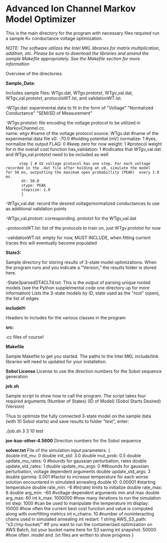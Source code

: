 # Advanced Ion Channel Markov Model Optimizer


This is the main directory for the program with necessary files required run a sample K+ conductance voltage optimization. 

*NOTE: The software utilizes the Intel MKL libraries for matrix multiplication, addition, etc. Please be sure to download the libraries and amend the sample Makefile appropriately. See the Makefile section for more information*

Overview of the directories:

**Sample_Data:** 

   Includes sample files: WTgv.dat, WTgv.prototxt, WTgv_val.dat, WTgv_val.prototxt, protocolsWT.lst, and validationWT.lst. 
  
  -WTgv.dat: experimental data to fit in the form of "Voltage" "Normalized Conductance" "SEM/SD of Measurement"
  
  -WTgv.prototxt:  file encoding the voltage protocol to be utilized in MarkovChannel.cc.  
          name: wtgv #name of the voltage protocol
          source: WTgv.dat #name of the experimental data file
          v0: -70.0 #holding potential (mV)
          normalize: 1 #yes, normalize the output
          FLAG: 0 #keep zero for now
          weight: 1 #protocol weight for in the overall cost function
          has_validation: 1 #indicates that WTgv_val.dat and WTgv_val.prototxt need to be included as well

          step { # GV voltage protocol has one step. For each voltage recorded in the .dat file after holding at v0, simulate the model                   for 50 ms, outputting the maximum open probabillity (PEAK)  every 1.0 ms.
           dt: 50.0 
           stype: PEAK
           stepsize: 1.0
           }
   
   -WTgv_val.dat: record the desired voltage/normalized conductances to use as additional validation points
   
   -WTgv_val.protoxt: corresponding .prototxt for the WTgv_val.dat
   
   -protocolsWT.lst: list of the protocols to train on, just WTgv.prototxt for now
  
   -validationWT.lst: empty for now, MUST INCLUDE, when fitting current traces this will eventually become populated

**State3:**

 Sample directory for storing results of 3-state model optimizations. When the program runs and you indicate a "Version," the results folder is stored here.
 
  -State3parsedDT4CLT4.txt: This is the output of parsing unique rooted models (see the Python supplelmental code one directory up for more information)
  Lists the 3-state models by ID, state used as the "root" (open), the list of edges
  
 **includeH:**
 
  Headers to includes for the various classes in the program
  
  **src:**
  
  .cc files of course!
  
  **Makefile**
  
  Sample Makefile to get you started. The paths to the Intel MKL include/link libraries will need to updated for your installation.
  
  **Sobol License**
  License to use the direction numbers for the Sobol sequence generation
  
  **job.sh**
  
  Sample script to show how to call the program. The script takes four required arguments (Number of States) (ID of Model) (Sobol Starts Desired) (Version)
  
  Thus to optimize the fully connected 3-state model on the sample data (with 10 Sobol starts) and save results to folder "test", enter: 
  
  ./job.sh 3 3 10  test
  
  **joe-kuo-other-4.5600**
  Direction numbers for the Sobol sequence
  
  **solver.txt**
  File of the simulation input parameters. 
{  
double init_mu: 0
double init_std: 3.0
double mut_prob: 0.5
double update_mu_rates: 0 #bounds for gaussian perturbation, rates
double update_std_rates: 1
double update_mu_args: 0 ##bounds for gaussian perturbation, voltage dependent arguments
double update_std_args: 3
double gamma: 0.001 #factor to increase temperature for each worse solution encountered in simulated annealing
double t0: 0.00001 #starting temperature
double rate_min: -6 #ln(rate) limits to initialize
double rate_max: 6
double arg_min: -60 #voltage dependent arguments min and max
double arg_max: 60
int k_max: 1000000 #how many iterations to run the simulation
int step: 1000 #can be used to manipulate the temperature
int display: 10000 #how often the current best cost function and value is computed along with overfitting metrics
int n_chains: 10 #number of noninteracting chains used in simulated annealing
int restart: 1
string AWS_S3_path: "s3://my-bucket/" #If you want to run the containerized optimization on AWS Batch, list your bucket name here for S3 saving
int snapshot: 50000 #how often .model and .txt files are written to show progress
}
  
